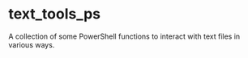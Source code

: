 # text_tools_ps
A collection of some PowerShell functions to interact with text files in various ways.
